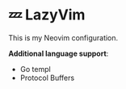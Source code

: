 # 💤 LazyVim

This is my Neovim configuration.


**Additional language support**:
- Go templ
- Protocol Buffers
